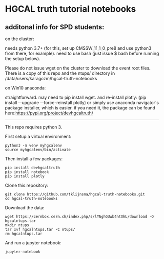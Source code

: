 # HGCAL truth tutorial notebooks

additonal info for SPD students:
--------------------------------
on the cluster: 

needs python 3.7+ (for this, set up CMSSW_11_1_0_pre8 and use python3 from there, for example).
need to use bash (just issue $ bash before running the setup below).

Please do not issue wget on the cluster to download the event root files. There is a copy of this repo and the ntups/ directory in /data/users/karagozm/hgcal-truth-notebooks

on Win10 anaconda:

straightforward. may need to pip install wget. and re-install plotly:
(pip install --upgrade --force-reinstall plotly) or simply use anaconda navigator's package installer, which is easier.
if you need it, the package can be found here:https://pypi.org/project/devhgcaltruth/

--------------------------------
This repo requires python 3.

First setup a virtual environment:

```
python3 -m venv myhgcalenv
source myhgcalenv/bin/activate
```

Then install a few packages:

```
pip install devhgcaltruth
pip install notebook
pip install plotly
```

Clone this repository:

```
git clone https://github.com/tklijnsma/hgcal-truth-notebooks.git
cd hgcal-truth-notebooks
```

Download the data:

```
wget https://cernbox.cern.ch/index.php/s/lYNghQUwb4htXhL/download -O hgcalntups.tar
mkdir ntups
tar xvf hgcalntups.tar -C ntups/
rm hgcalntups.tar
```

And run a jupyter notebook:

```
jupyter-notebook
```
